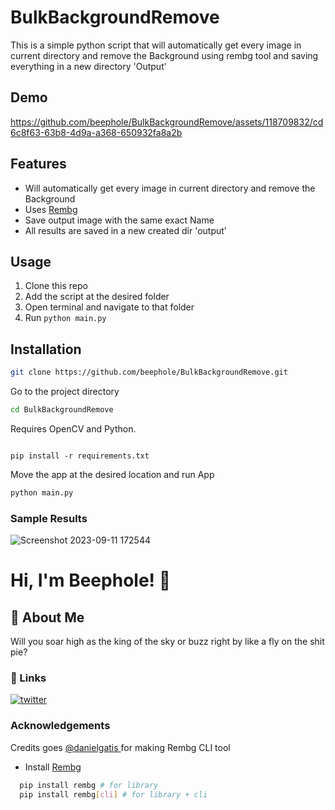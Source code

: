 # BulkBackgroundRemove
This is a simple python script that will automatically get every image in current directory and remove the Background using rembg tool and saving everything in a new directory  'Output'

## Demo

https://github.com/beephole/BulkBackgroundRemove/assets/118709832/cd6c8f63-63b8-4d9a-a368-650932fa8a2b



## Features

- Will automatically get every image in current directory and remove the Background
- Uses [Rembg](https://github.com/danielgatis/rembg)
- Save output image with the same exact Name 
- All results are saved in a new created dir 'output'


## Usage  

1. Clone this repo
2. Add the script at the desired folder  
3. Open terminal and navigate to that folder
4. Run `python main.py`


## Installation
```bash
git clone https://github.com/beephole/BulkBackgroundRemove.git
```

Go to the project directory

```bash
cd BulkBackgroundRemove
```

Requires OpenCV and Python.

```

pip install -r requirements.txt

```
Move the app at the desired location and run App

```bash
python main.py
```


### Sample Results


![Screenshot 2023-09-11 172544](https://github.com/beephole/BulkBackgroundRemove/assets/118709832/90845f4f-fb8e-4e7d-8258-e0c2ee431b53)

# Hi, I'm Beephole! 👋



## 🚀 About Me
Will you soar high as the king of the sky or buzz right by like a fly on the shit pie?

### 🔗 Links

[![twitter](https://img.shields.io/badge/twitter-1DA1F2?style=for-the-badge&logo=twitter&logoColor=white)](https://twitter.com/b33ph0l3)

### Acknowledgements
  Credits goes [ @danielgatis ](https://github.com/danielgatis) for making Rembg CLI tool
 
 - Install  [Rembg](https://github.com/danielgatis/rembg)

```bash
  pip install rembg # for library
  pip install rembg[cli] # for library + cli
```
